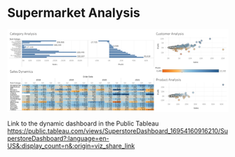 # Supermarket Analysis

![plot](./Superstore%20Dashboard.png)


Link to the dynamic dashboard in the Public Tableau
https://public.tableau.com/views/SuperstoreDashboard_16954160916210/SuperstoreDashboard?:language=en-US&:display_count=n&:origin=viz_share_link

